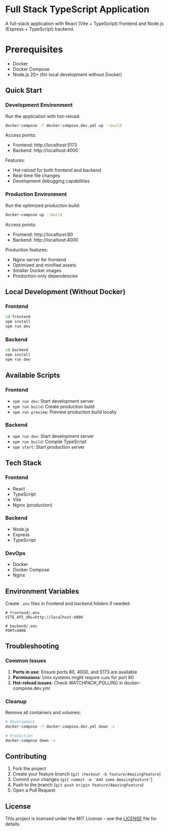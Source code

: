 # Full Stack TypeScript Application

A full-stack application with React (Vite + TypeScript) frontend and Node.js (Express + TypeScript) backend.

# Prerequisites

- Docker
- Docker Compose
- Node.js 20+ (for local development without Docker)

## Quick Start

### Development Environment

Run the application with hot-reload:

```bash
docker-compose -f docker-compose.dev.yml up --build
```

Access points:
- Frontend: http://localhost:5173
- Backend: http://localhost:4000

Features:
- Hot-reload for both frontend and backend
- Real-time file changes
- Development debugging capabilities

### Production Environment

Run the optimized production build:

```bash
docker-compose up --build
```

Access points:
- Frontend: http://localhost:80
- Backend: http://localhost:4000

Production features:
- Nginx server for frontend
- Optimized and minified assets
- Smaller Docker images
- Production-only dependencies

## Local Development (Without Docker)

### Frontend

```bash
cd frontend
npm install
npm run dev
```

### Backend

```bash
cd backend
npm install
npm run dev
```

## Available Scripts

### Frontend

- `npm run dev`: Start development server
- `npm run build`: Create production build
- `npm run preview`: Preview production build locally

### Backend

- `npm run dev`: Start development server
- `npm run build`: Compile TypeScript
- `npm start`: Start production server

## Tech Stack

### Frontend
- React
- TypeScript
- Vite
- Nginx (production)

### Backend
- Node.js
- Express
- TypeScript

### DevOps
- Docker
- Docker Compose
- Nginx

## Environment Variables

Create `.env` files in frontend and backend folders if needed:

```env
# frontend/.env
VITE_API_URL=http://localhost:4000

# backend/.env
PORT=4000
```

## Troubleshooting

### Common Issues

1. **Ports in use**: Ensure ports 80, 4000, and 5173 are available
2. **Permissions**: Unix systems might require `sudo` for port 80
3. **Hot-reload issues**: Check WATCHPACK_POLLING in docker-compose.dev.yml

### Cleanup

Remove all containers and volumes:

```bash
# Development
docker-compose -f docker-compose.dev.yml down -v

# Production
docker-compose down -v
```

## Contributing

1. Fork the project
2. Create your feature branch (`git checkout -b feature/AmazingFeature`)
3. Commit your changes (`git commit -m 'Add some AmazingFeature'`)
4. Push to the branch (`git push origin feature/AmazingFeature`)
5. Open a Pull Request

## License

This project is licensed under the MIT License - see the [LICENSE](LICENSE) file for details.